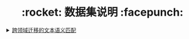 <h1 align = "center">:rocket: 数据集说明 :facepunch:</h1>



<details><summary>
<a href="http://contest.aicubes.cn/#/detail?topicId=23">
跨领域迁移的文本语义匹配
</a></summary>


### 整体背景
本次任务我们提供客服对话中的相似句语料，需要参赛人员借助机器学习/深度学习方法，将使用财经领域数据训练的文本语义匹配模型，迁移到其他客服对话领域（如政府办公等）。自然语言处理中的许多任务，如：信息检索，智能问答，对话系统等等都可以抽象成文本语义匹配问题。构建有效的文本语义匹配模型需要依赖大量的标注数据。然而，在实际业务中，不同领域的数据分布具有差异，为每个领域分别构建训练数据是成本高昂的（人力成本、时间成本）。不同领域的数据分布差异，导致了模型泛化性能极差，参赛者需要利用迁移学习、领域适应等技术解决跨领域文本语义匹配问题。难点在于如何利用不同领域的训练数据，缓解领域间数据分布差异。

### 业界情况
文本语义匹配技术是工业界和学术界广泛关注的任务之一，本赛题主要涉及文本语义匹配技术（DSSM,ESIM等）、文本表示模型（BERT,GPT-2）和迁移学习等技术。先前的工作大多专注在文本语义匹配模型和文本表示学习上，本次比赛则需要结合迁移学习技术（跨领域文本表示、特征抽取），进行跨领域文本语义匹配。

### 赛题任务
小样本下的文本语义匹配语义模型在实际落地中是十分重要的，本任务需要利用有标注数据训练模型，并迁移到新领域。

